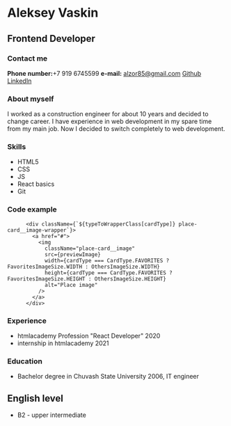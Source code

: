 # Aleksey Vaskin

## Frontend Developer

### Contact me

**Phone number:**+7 919 6745599
**e-mail:** alzor85@gmail.com
[Github](https://github.com/KikiJiki85/)
[LinkedIn](https://www.linkedin.com/in/alvaskin/)

### About myself

I worked as a construction engineer for about 10 years and decided to change career. I have experience in web development in my spare time from my main job. Now I decided to switch completely to web development.

### Skills

- HTML5
- CSS
- JS
- React basics
- Git

### Code example

```React
      <div className={`${typeToWrapperClass[cardType]} place-card__image-wrapper`}>
        <a href="#">
          <img
            className="place-card__image"
            src={previewImage}
            width={cardType === CardType.FAVORITES ? FavoritesImageSize.WIDTH : OthersImageSize.WIDTH}
            height={cardType === CardType.FAVORITES ? FavoritesImageSize.HEIGHT : OthersImageSize.HEIGHT}
            alt="Place image"
          />
        </a>
      </div>
```

### Experience

- htmlacademy Profession "React Developer" 2020
- internship in htmlacademy 2021

### Education

- Bachelor degree in Chuvash State University 2006, IT engineer

## English level

- B2 - upper intermediate
